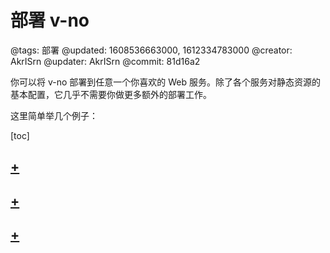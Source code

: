 # 部署 v-no

@tags: 部署
@updated: 1608536663000, 1612334783000
@creator: AkrISrn
@updater: AkrISrn
@commit: 81d16a2

你可以将 v-no 部署到任意一个你喜欢的 Web 服务。除了各个服务对静态资源的基本配置，它几乎不需要你做更多额外的部署工作。

这里简单举几个例子：

[toc]

## [+](/zh/docs/deploy-to-github-pages.md)

## [+](/zh/docs/deploy-to-iis.md)

## [+](/zh/docs/deploy-on-node.md)
